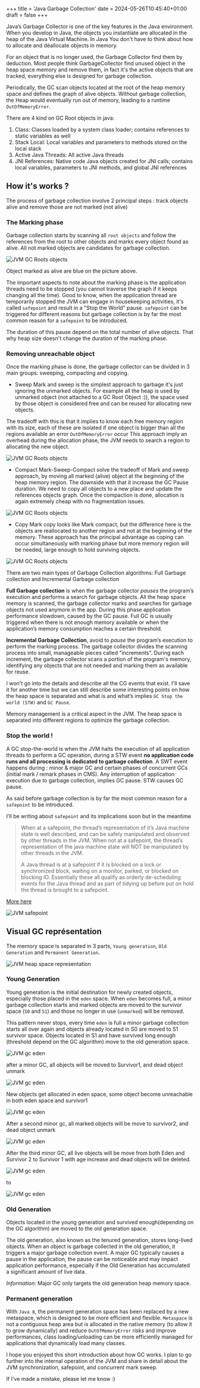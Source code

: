 +++
title = 'Java Garbage Collection'
date = 2024-05-26T10:45:40+01:00
draft = false
+++

Java’s Garbage Collector is one of the key features in the Java environment. When you develop in Java, the objects you instantiate are allocated in the heap of the Java Virtual Machine. In Java You don't have to think about how to allocate and déallocate objects in memory.

For an object that is no longer used, the Garbage Collector find them by deduction.
Most people think GarbageCollector find unused object in the heap space memory and remove them, in fact it's the active objects that are tracked, everything else is designed for garbage collection.

Periodically, the GC scan objects located at the root of the heap memory space and defines the graph of alive objects.
Without garbage collection, the Heap would eventually run out of memory, leading to a runtime `OutOfMemoryError`.

There are 4 kind on GC Root objects in java:
1. Class: Classes loaded by a system class loader; contains references to static variables as well
2. Stack Local: Local variables and parameters to methods stored on the local stack
3. Active Java Threads: All active Java threads
4. JNI References: Native code Java objects created for JNI calls; contains local variables, parameters to JNI methods, and global JNI references

## How it's works ? 

The process of garbage collection involve 2 principal steps : track objects alive and remove those are not marked (not alive)

### The Marking phase

Garbage collection starts by scanning all `root objects` and follow the references from the root to other objects and marks every object found as alive.
All not marked objects are candidates for garbage collection.

![JVM GC Roots objects](/jvm-gc-roots.png)

Object marked as alive are blue on the picture above.

The important aspects to note about the marking phase is the application threads need to be stopped (you cannot traverse the graph if it keeps changing all the time).
Good to know, when the application thread are temporarily stopped the JVM can engage in housekeeping activities, it's called `safepoint` and result in a "Stop the World" pause.
`safepoint` can be triggered for different reasons but garbage collection is by far the most common reason for a `safepoint` to be introduced.

The duration of this pause depend on the total number of alive objects. That why heap size doesn't change the duration of the marking phase.

### Removing unreachable object

Once the marking phase is done, the garbage collector can be divided in 3 main groups: sweeping, compacting and copying.

- Sweep
Mark and sweep is the simplest approach to garbage it's just ignoring the unmarked objects. 
For example all the heap is used by unmarked object (not attached to a GC Root Object :)), the space used by those object is considered free and can be reused for allocating new objects.

The tradeoff with this is that it implies to know each free memory region with its size, each of these are isolated if one object is bigger than all the regions available an error `OutOfMemoryError` occur
This approach imply an overhead during the allocation phase, the JVM needs to search a region to allocating the new object.

![JVM GC Roots objects](/jvm-gc-sweep.png)


- Compact
Mark-Sweep-Compact solve the tradeoff of Mark and sweep approach, by moving all marked (alive) object at the beginning of the heap memory region. 
The downside with that it increase the GC Pause duration. We need to copy all objects to a new place and update the references objects graph. 
Once the compaction is done, allocation is again extremely cheap with no fragmentation issues. 

![JVM GC Roots objects](/jvm-gc-sweep-compact.png)


- Copy
Mark copy looks like Mark compact, but the difference here is the objects are reallocated to another region and not at the beginning of the memory.
These approach has the principal advantage as coping can occur simultaneously with marking phase but more memory region will be needed, large enough to hold surviving objects.

![JVM GC Roots objects](/jvm-gc-copy.png)

  
There are two main types of Garbage Collection algorithms: Full Garbage collection and Incremental Garbage collection

**Full Garbage collection** is when the garbage collector _pauses_ the program’s execution and performs a search for garbage objects. 
All the heap space memory is scanned, the garbage collector marks and searches for garbage objects not used anymore in the app. 
During this phase application performance slowdown, caused by the GC pause. 
Full GC is usually triggered when there is not enough memory available or when the application’s memory consumption reaches a certain threshold.

**Incremental Garbage Collection**, avoid to _pause_ the program’s execution to perform the marking process. 
The garbage collector divides the scanning process into small, manageable pieces called "increments". 
During each increment, the garbage collector scans a portion of the program's memory, identifying any objects that are not needed and marking them as available for reuse.

I won't go into the details and describe all the CG events that exist. I'll save it for another time but we can still describe some interesting points on how the heap space is separated and what is and what’s implies `GC Stop the world (STW)` and `GC Pause`.

Memory management is a critical aspect in the JVM. The heap space is separated into different regions to optimize the garbage collection.

### Stop the world !

A GC stop-the-world is when the JVM halts the execution of all application threads to perform a GC operation, during a STW event **no application code runs and all processing is dedicated to garbage collection**. 
A SWT event happens during : minor & major GC and certain phases of concurrent GCs (initial mark / remark phases in CMS).
Any interruption of application execution due to garbage collection, implies GC pause. STW causes GC pause.


As said before garbage collection is by far the most common reason for a `safepoint` to be introduced.

I'll be writing about `safepoint` and its implications soon but in the meantime 
> When at a safepoint, the thread’s representation of it’s Java machine state is well described, and can be safely manipulated and observed by other threads in the JVM. When not at a safepoint, the thread’s representation of the java machine state will NOT be manipulated by other threads in the JVM.
> 
> A Java thread is at a safepoint if it is blocked on a lock or synchronized block, waiting on a monitor, parked, or blocked on blocking IO. Essentially these all qualify as orderly de-scheduling events for the Java thread and as part of tidying up before put on hold the thread is brought to a safepoint.

[More here](http://psy-lob-saw.blogspot.com/2015/12/safepoints.html)

![JVM safepoint](/jvm-gc-safepineapples.jpg)

## Visual GC représentation

The memory space is separated in 3 parts, `Young generation`, `Old Generation` and `Permanent Generation`.

![JVM heap space representation](/jvm-heap-space.png)

### Young Generation

Young generation is the initial destination for newly created objects, especially those placed in the `eden` space. 
When `eden` becomes full, a minor garbage collection starts and marked objects are moved to the survivor space (`S0` and `S1`) 
and those no longer in use (`unmarked`) will be removed.

This pattern never stops, every time `eden` is full a minor garbage collection starts all over again and objects already located in S0 are moved to S1 survivor space. Objects located in S1 and have survived long enough (threshold depend on the GC algorithm) move to the old generation space.

![JVM gc eden](/jvm-gc-eden.png)

after a minor GC, all objects will be moved to Survivor1, and dead object unmark

![JVM gc eden](/jvm-gc-sg0.png)

New objects get allocated in eden space, some object become unreachable in both eden space and survivor1

![JVM gc eden](/jvm-gc-sg0.1.png)

After a second minor gc, all marked objects will be move to survivor2, and dead object unmark

![JVM gc eden](/jvm-gc-sg1.png)

After the third minor GC, all live objects will be move from both Eden and Survivor 2 to Survivor 1 with age increase and dead objects will be deleted.

![JVM gc eden](/jvm-gc-sg1.1.png)

to

![JVM gc eden](/jvm-gc-sg1.2.png)



### Old Generation

Objects located in the young generation and survived enough(depending on the GC algorithm) are moved to the old generation space.

The old generation, also known as the tenured generation, stores long-lived objects.
When an object is garbage collected in the old generation, it triggers a major garbage collection event. A major GC typically causes a pause in the application, the pause can be noticeable and may impact application performance, especially if the Old Generation has accumulated a significant amount of live data.

_Information_: Major GC only targets the old generation heap memory space.

### Permanent generation

With `Java 8`, the permanent generation space has been replaced by a new metaspace, which is designed to be more efficient and flexible. 
`Metaspace` is not a contiguous heap area but is allocated in the native memory (to allow it to grow dynamically) and reduce `OutOfMemoryError` risks and improve performances, class loading/unloading can be more efficiently managed for applications that dynamically load many classes.


I hope  you enjoyed this short introduction about how GC works.
I plan to go further into the internal operation of the JVM and share in detail about the JVM synchronization, safepoint, and concurrent mark sweep.


If I've made a mistake, please let me know :)  

